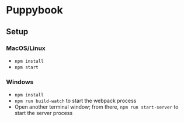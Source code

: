 # Puppybook

## Setup

### MacOS/Linux

* `npm install`
* `npm start`

### Windows

* `npm install`
* `npm run build-watch` to start the webpack process
* Open another terminal window; from there, `npm run start-server` to start the server process
